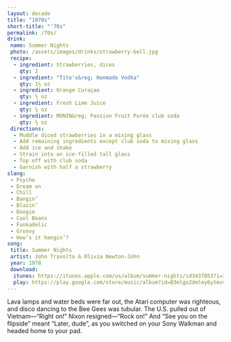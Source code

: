 ```yaml
---
layout: decade
title: "1970s"
short-title: "'70s"
permalink: /70s/
drink:
 name: Summer Nights
 photo: /assets/images/drinks/strawberry-bell.jpg
 recipe:
  - ingredient: Strawberries, dices
    qty: 2
  - ingredient: "Tito's&reg; Hanmade Vodka"
    qty: 1½ oz
  - ingredient: Orange Curaçao
    qty: ½ oz
  - ingredient: Fresh Lime Juice
    qty: ½ oz
  - ingredient: MONIN&reg; Passion Fruit Purée club soda
    qty: ½ oz
 directions:
  - Muddle diced strawberries in a mixing glass
  - Add remaining ingredients except club soda to mixing glass
  - Add ice and shake
  - Strain into an ice-filled tall glass
  - Top off with club soda
  - Garnish with half a strawberry
slang:
 - Psyche
 - Dream on
 - Chill
 - Bangin’
 - Blazin’
 - Boogie
 - Cool Beans
 - Funkadelic
 - Groovy
 - How’s it hangin’?
song:
 title: Summer Nights
 artist: John Travolta & Olivia Newton-John
 year: 1978
 download:
  itunes: https://itunes.apple.com/us/album/summer-nights/id3437853?i=3437798
  play: https://play.google.com/store/music/album?id=B3mlgo2dmley6ytmvvw7ggfkzfy&tid=song-T3depmuhob7ppiy77xndp4uom5q&hl=en
---
```

Lava lamps and water beds were far out, the Atari computer was righteous, and disco dancing to the Bee Gees was tubular. The U.S. pulled out of Vietnam—“Right on!” Nixon resigned—“Rock on!” And “See you on the flipside” meant “Later, dude”, as you switched on your Sony Walkman and headed home to your pad.
